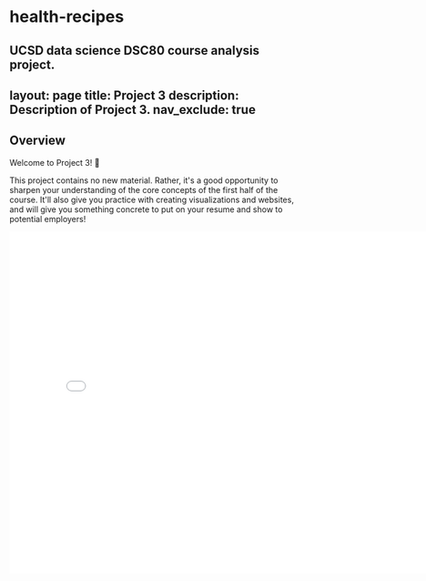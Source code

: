 # health-recipes
UCSD data science DSC80 course analysis project.
---
layout: page
title: Project 3
description: Description of Project 3.
nav_exclude: true
---
## Overview

Welcome to Project 3! 👋

This project contains no new material. Rather, it's a good opportunity to sharpen your understanding of the core concepts of the first half of the course. It'll also give you practice with creating visualizations and websites, and will give you something concrete to put on your resume and show to potential employers!

<iframe src="assets/histplot.html" width=800 height=600 frameBorder=0></iframe>
